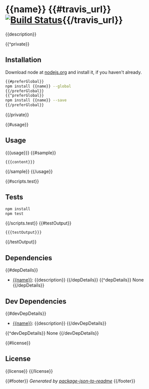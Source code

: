 # {{name}} {{#travis_url}}[![Build Status]({{travis_url}}.png?branch=master)]({{travis_url}}){{/travis_url}}

{{description}}

{{^private}}
## Installation

Download node at [nodejs.org](http://nodejs.org) and install it, if you haven't already.

```sh
{{#preferGlobal}}
npm install {{name}} --global
{{/preferGlobal}}
{{^preferGlobal}}
npm install {{name}} --save
{{/preferGlobal}}
```
{{/private}}

{{#usage}}
## Usage

{{{usage}}}
{{#sample}}
```{{language}}
{{{content}}}
```
{{/sample}}
{{/usage}}

{{#scripts.test}}
## Tests

```sh
npm install
npm test
```
{{/scripts.test}}
{{#testOutput}}
```
{{{testOutput}}}
```
{{/testOutput}}

## Dependencies

{{#depDetails}}
- [{{name}}]({{repository.url}}): {{description}}
{{/depDetails}}
{{^depDetails}}
None
{{/depDetails}}

## Dev Dependencies

{{#devDepDetails}}
- [{{name}}]({{repository.url}}): {{description}}
{{/devDepDetails}}

{{^devDepDetails}}
None
{{/devDepDetails}}

{{#license}}
## License

{{license}}
{{/license}}

{{#footer}}
_Generated by [package-json-to-readme](https://github.com/zeke/package-json-to-readme)_
{{/footer}}
